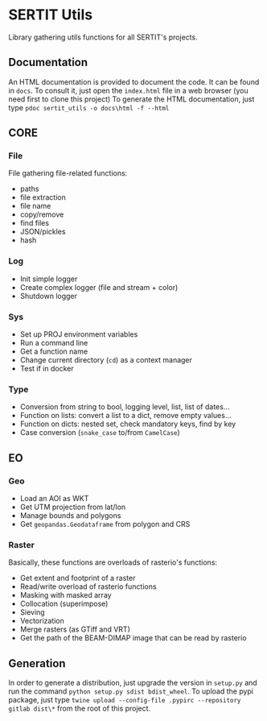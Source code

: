 # SERTIT Utils

Library gathering utils functions for all SERTIT's projects.

## Documentation

An HTML documentation is provided to document the code.
It can be found in `docs`. 
To consult it, just open the `index.html` file in a web browser (you need first to clone this project)
To generate the HTML documentation, just type `pdoc sertit_utils -o docs\html -f --html`

## CORE
### File
File gathering file-related functions:
- paths
- file extraction
- file name
- copy/remove
- find files
- JSON/pickles
- hash

### Log
- Init simple logger
- Create complex logger (file and stream + color)
- Shutdown logger

### Sys
- Set up PROJ environment variables
- Run a command line
- Get a function name
- Change current directory (`cd`) as a context manager
- Test if in docker

### Type
- Conversion from string to bool, logging level, list, list of dates...
- Function on lists: convert a list to a dict, remove empty values...
- Function on dicts: nested set, check mandatory keys, find by key
- Case conversion (`snake_case` to/from `CamelCase`) 

## EO

### Geo
- Load an AOI as WKT
- Get UTM projection from lat/lon
- Manage bounds and polygons
- Get `geopandas.Geodataframe` from polygon and CRS

### Raster
Basically, these functions are overloads of rasterio's functions:
- Get extent and footprint of a raster
- Read/write overload of rasterio functions
- Masking with masked array
- Collocation (superimpose)
- Sieving
- Vectorization
- Merge rasters (as GTiff and VRT)
- Get the path of the BEAM-DIMAP image that can be read by rasterio

## Generation
In order to generate a distribution, just upgrade the version in `setup.py` and run the command `python setup.py sdist bdist_wheel`.
To upload the pypi package, just type `twine upload --config-file .pypirc --repository gitlab dist\*` from the root of this project.
